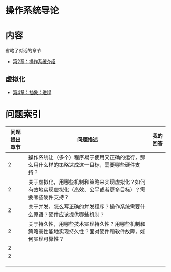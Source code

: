 # 操作系统导论



# 内容

省略了对话的章节



* [第2章：操作系统介绍]()

## 虚拟化

* [第4章：抽象：进程]()



# 问题索引

| 问题提出章节 | 问题描述                                                     | 我的回答 |
| ------------ | ------------------------------------------------------------ | -------- |
| 2            | 操作系统让（多个）程序易于使用又正确的运行，那么用什么样的策略达成这一目标，需要哪些硬件支持？ |          |
| 2            | 关于虚拟化，用哪些机制和策略来实现虚拟化？如何有效地实现虚拟化（高效、公平或者更多目标）？需要哪些硬件支持？ |          |
| 2            | 关于并发，怎么写正确的并发程序？操作系统需要什么原语？硬件应该提供哪些机制？ |          |
| 2            | 关于持久性，用哪些技术实现持久性？用哪些机制和策略高性能地实现持久性？面对硬件和软件故障，如何实现可靠性？ |          |
| 2            |                                                              |          |
| 2            |                                                              |          |
|              |                                                              |          |
|              |                                                              |          |
|              |                                                              |          |

